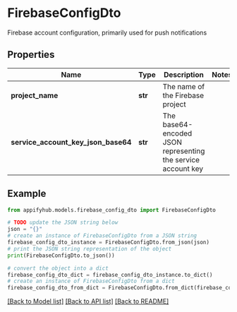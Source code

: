 # FirebaseConfigDto

Firebase account configuration, primarily used for push notifications

## Properties

Name | Type | Description | Notes
------------ | ------------- | ------------- | -------------
**project_name** | **str** | The name of the Firebase project | 
**service_account_key_json_base64** | **str** | The base64-encoded JSON representing the service account key | 

## Example

```python
from appifyhub.models.firebase_config_dto import FirebaseConfigDto

# TODO update the JSON string below
json = "{}"
# create an instance of FirebaseConfigDto from a JSON string
firebase_config_dto_instance = FirebaseConfigDto.from_json(json)
# print the JSON string representation of the object
print(FirebaseConfigDto.to_json())

# convert the object into a dict
firebase_config_dto_dict = firebase_config_dto_instance.to_dict()
# create an instance of FirebaseConfigDto from a dict
firebase_config_dto_from_dict = FirebaseConfigDto.from_dict(firebase_config_dto_dict)
```
[[Back to Model list]](../README.md#documentation-for-models) [[Back to API list]](../README.md#documentation-for-api-endpoints) [[Back to README]](../README.md)


